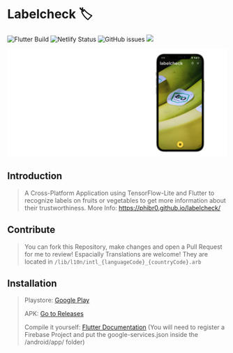 # Labelcheck 🏷️


![Flutter Build](https://github.com/phibr0/labelcheck/workflows/Flutter%20Build/badge.svg) ![Netlify Status](https://api.netlify.com/api/v1/badges/07cc0153-6422-455c-8fad-8b430d06af33/deploy-status) ![GitHub issues](https://img.shields.io/github/issues/phibr0/labelcheck) ![](https://tokei.rs/b1/github/phibr0/labelcheck)

![Preview Image](https://raw.githubusercontent.com/phibr0/labelcheck/main/previewImage.png)

## Introduction

> A Cross-Platform Application using TensorFlow-Lite and Flutter to recognize labels on fruits or vegetables to get more information about their trustworthiness.
> More Info: https://phibr0.github.io/labelcheck/

## Contribute

> You can fork this Repository, make changes and open a Pull Request for me to review! Espacially Translations are welcome! They are located in `/lib/l10n/intl_{languageCode}_{countryCode}.arb`

## Installation

> Playstore: [Google Play](https://play.google.com/store/apps/details?id=com.phillip.labelcheck)
>
> APK: [Go to Releases](https://github.com/phibr0/labelcheck/releases)
>
> Compile it yourself: [Flutter Documentation](https://flutter.dev/docs/deployment/android#building-the-app-for-release)
> (You will need to register a Firebase Project and put the google-services.json inside the /android/app/ folder)
